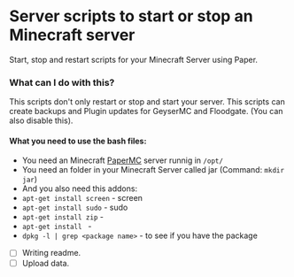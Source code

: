 # Server scripts to start or stop an Minecraft server
Start, stop and restart scripts for your Minecraft Server using Paper.

### What can I do with this?
This scripts don't only restart or stop and start your server.
This scripts can create backups and Plugin updates for GeyserMC and Floodgate. (You can also disable this).
#### What you need to use the bash files:
- You need an Minecraft [PaperMC](https://papermc.io) server runnig in `/opt/`
- You need an folder in your Minecraft Server called jar (Command: `mkdir jar`)
- And you also need this addons:
- `apt-get install screen` - screen
- `apt-get install sudo` - sudo
- `apt-get install zip` - 
- `apt-get install ` -
- `dpkg -l | grep <package name>` - to see if you have the package

- [ ] Writing readme.
- [ ] Upload data.

